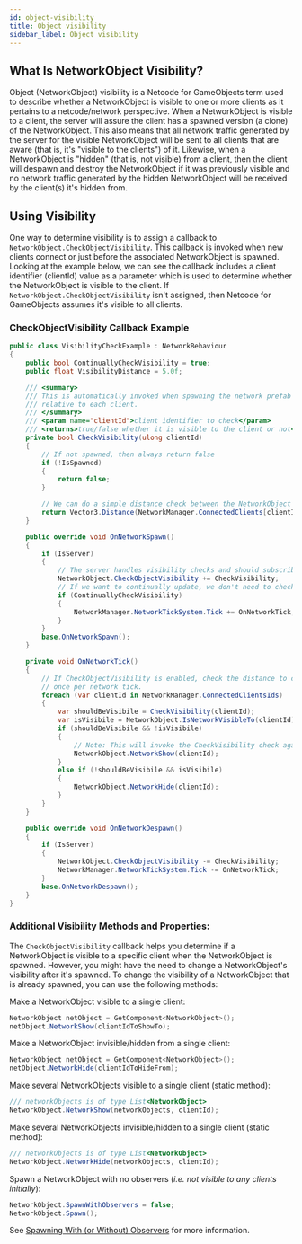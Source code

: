 ```yaml
---
id: object-visibility
title: Object visibility
sidebar_label: Object visibility
---
```


## What Is NetworkObject Visibility?
Object (NetworkObject) visibility is a Netcode for GameObjects term used to describe whether a NetworkObject is visible to one or more clients as it pertains to a netcode/network perspective.  When a NetworkObject is visible to a client, the server will assure the client has a spawned version (a clone) of the NetworkObject.  This also means that all network traffic generated by the server for the visible NetworkObject will be sent to all clients that are aware (that is, it's "visible to the clients") of it.  Likewise, when a NetworkObject is "hidden" (that is, not visible) from a client, then the client will despawn and destroy the NetworkObject if it was previously visible and no network traffic generated by the hidden NetworkObject will be received by the client(s) it's hidden from.


## Using Visibility

One way to determine visibility is to assign a callback to `NetworkObject.CheckObjectVisibility`.  This callback is invoked when new clients connect or just before the associated NetworkObject is spawned. Looking at the example below, we can see the callback includes a client identifier (clientId) value as a parameter which is used to determine whether the NetworkObject is visible to the client.  If `NetworkObject.CheckObjectVisibility` isn't assigned, then Netcode for GameObjects assumes it's visible to all clients.

### CheckObjectVisibility Callback Example
```csharp
public class VisibilityCheckExample : NetworkBehaviour
{
    public bool ContinuallyCheckVisibility = true;
    public float VisibilityDistance = 5.0f;

    /// <summary>
    /// This is automatically invoked when spawning the network prefab
    /// relative to each client.
    /// </summary>
    /// <param name="clientId">client identifier to check</param>
    /// <returns>true/false whether it is visible to the client or not</returns>
    private bool CheckVisibility(ulong clientId)
    {
        // If not spawned, then always return false
        if (!IsSpawned)
        {
            return false;
        }

        // We can do a simple distance check between the NetworkObject instance position and the client
        return Vector3.Distance(NetworkManager.ConnectedClients[clientId].PlayerObject.transform.position, transform.position) <= VisibilityDistance;
    }

    public override void OnNetworkSpawn()
    {
        if (IsServer)
        {
            // The server handles visibility checks and should subscribe when spawned locally on the server-side.
            NetworkObject.CheckObjectVisibility += CheckVisibility;
            // If we want to continually update, we don't need to check every frame but should check at least once per tick
            if (ContinuallyCheckVisibility)
            {
                NetworkManager.NetworkTickSystem.Tick += OnNetworkTick;
            }                
        }
        base.OnNetworkSpawn();
    }

    private void OnNetworkTick()
    {
        // If CheckObjectVisibility is enabled, check the distance to clients
        // once per network tick.
        foreach (var clientId in NetworkManager.ConnectedClientsIds)
        {
            var shouldBeVisibile = CheckVisibility(clientId);
            var isVisibile = NetworkObject.IsNetworkVisibleTo(clientId);
            if (shouldBeVisibile && !isVisibile)
            {
                // Note: This will invoke the CheckVisibility check again
                NetworkObject.NetworkShow(clientId);
            }
            else if (!shouldBeVisibile && isVisibile)
            {
                NetworkObject.NetworkHide(clientId);
            }
        }
    }

    public override void OnNetworkDespawn()
    {
        if (IsServer)
        {
            NetworkObject.CheckObjectVisibility -= CheckVisibility;
            NetworkManager.NetworkTickSystem.Tick -= OnNetworkTick;
        }
        base.OnNetworkDespawn();
    }
}
```

### Additional Visibility Methods and Properties:
The `CheckObjectVisibility` callback helps you determine if a NetworkObject is visible to a specific client when the NetworkObject is spawned.  However, you might have the need to change a NetworkObject's visibility after it's spawned.  To change the visibility of a NetworkObject that is already spawned, you can use the following methods:

Make a NetworkObject visible to a single client:
```csharp
NetworkObject netObject = GetComponent<NetworkObject>();
netObject.NetworkShow(clientIdToShowTo);
```

Make a NetworkObject invisible/hidden from a single client:
```csharp
NetworkObject netObject = GetComponent<NetworkObject>();
netObject.NetworkHide(clientIdToHideFrom);
```

Make several NetworkObjects visible to a single client (static method):
```csharp
/// networkObjects is of type List<NetworkObject>
NetworkObject.NetworkShow(networkObjects, clientId);
```

Make several NetworkObjects invisible/hidden to a single client (static method):
```csharp
/// networkObjects is of type List<NetworkObject>
NetworkObject.NetworkHide(networkObjects, clientId);
```

Spawn a NetworkObject with no observers (_i.e. not visible to any clients initially_):
```csharp
NetworkObject.SpawnWithObservers = false;
NetworkObject.Spawn();
```

See [Spawning With (or Without) Observers](networkobject.md#spawning-with-or-without-observers) for more information.
